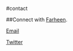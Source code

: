 #contact

##Connect with [Farheen](https://www.linkedin.com/in/farheenmalik/).

<a href="mailto:farheen.m.malik+sinyc@gmail.com" target="_top">Email</a>

[Twitter](http://twitter.com/farheenmmalik)